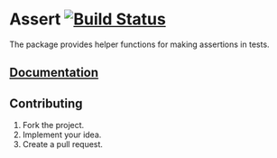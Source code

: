# Assert [![Build Status][travis-img]][travis-url]

The package provides helper functions for making assertions in tests.

## [Documentation][doc]

## Contributing

1. Fork the project.
2. Implement your idea.
3. Create a pull request.

[doc]: http://godoc.org/github.com/ready-steady/assert
[travis-img]: https://travis-ci.org/ready-steady/assert.svg?branch=master
[travis-url]: https://travis-ci.org/ready-steady/assert
